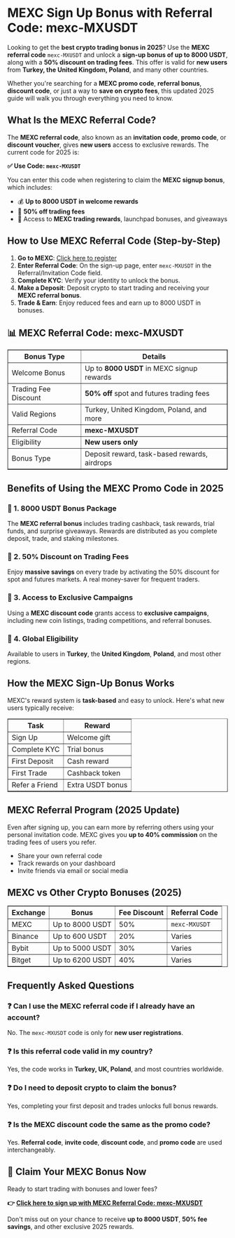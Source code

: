 <h1>MEXC Sign Up Bonus with Referral Code: mexc-MXUSDT</h1>
<p>Looking to get the <strong>best crypto trading bonus in 2025</strong>? Use the <strong>MEXC referral code</strong> <code>mexc-MXUSDT</code> and unlock a <strong>sign-up bonus of up to 8000 USDT</strong>, along with a <strong>50% discount on trading fees</strong>. This offer is valid for <strong>new users</strong> from <strong>Turkey, the United Kingdom, Poland</strong>, and many other countries.</p>
<p>Whether you're searching for a <strong>MEXC promo code</strong>, <strong>referral bonus</strong>, <strong>discount code</strong>, or just a way to <strong>save on crypto fees</strong>, this updated 2025 guide will walk you through everything you need to know.</p>

<h2>What Is the MEXC Referral Code?</h2>
<p>The <strong>MEXC referral code</strong>, also known as an <strong>invitation code</strong>, <strong>promo code</strong>, or <strong>discount voucher</strong>, gives <strong>new users</strong> access to exclusive rewards. The current code for 2025 is:</p>
<p><strong>✅ Use Code: <code>mexc-MXUSDT</code></strong></p>
<p>You can enter this code when registering to claim the <strong>MEXC signup bonus</strong>, which includes:</p>
<ul>
<li>💰 <strong>Up to 8000 USDT in welcome rewards</strong></li>
<li>💸 <strong>50% off trading fees</strong></li>
<li>🎁 Access to <strong>MEXC trading rewards</strong>, launchpad bonuses, and giveaways</li>
</ul>

<h2>How to Use MEXC Referral Code (Step-by-Step)</h2>
<ol>
<li><strong>Go to MEXC</strong>: <a href="https://www.mexc.com/register?inviteCode=mexc-MXUSDT" target="_blank">Click here to register</a></li>
<li><strong>Enter Referral Code</strong>: On the sign-up page, enter <code>mexc-MXUSDT</code> in the Referral/Invitation Code field.</li>
<li><strong>Complete KYC</strong>: Verify your identity to unlock the bonus.</li>
<li><strong>Make a Deposit</strong>: Deposit crypto to start trading and receiving your <strong>MEXC referral bonus</strong>.</li>
<li><strong>Trade & Earn</strong>: Enjoy reduced fees and earn up to 8000 USDT in bonuses.</li>
</ol>

<h2>📊 MEXC Referral Code: mexc-MXUSDT</h2>
<table border="1" cellpadding="8">
<tr><th>Bonus Type</th><th>Details</th></tr>
<tr><td>Welcome Bonus</td><td>Up to <strong>8000 USDT</strong> in MEXC signup rewards</td></tr>
<tr><td>Trading Fee Discount</td><td><strong>50% off</strong> spot and futures trading fees</td></tr>
<tr><td>Valid Regions</td><td>Turkey, United Kingdom, Poland, and more</td></tr>
<tr><td>Referral Code</td><td><strong>mexc-MXUSDT</strong></td></tr>
<tr><td>Eligibility</td><td><strong>New users only</strong></td></tr>
<tr><td>Bonus Type</td><td>Deposit reward, task-based rewards, airdrops</td></tr>
</table>

<h2>Benefits of Using the MEXC Promo Code in 2025</h2>

<h3>🔹 1. 8000 USDT Bonus Package</h3>
<p>The <strong>MEXC referral bonus</strong> includes trading cashback, task rewards, trial funds, and surprise giveaways. Rewards are distributed as you complete deposit, trade, and staking milestones.</p>

<h3>🔹 2. 50% Discount on Trading Fees</h3>
<p>Enjoy <strong>massive savings</strong> on every trade by activating the 50% discount for spot and futures markets. A real money-saver for frequent traders.</p>

<h3>🔹 3. Access to Exclusive Campaigns</h3>
<p>Using a <strong>MEXC discount code</strong> grants access to <strong>exclusive campaigns</strong>, including new coin listings, trading competitions, and referral bonuses.</p>

<h3>🔹 4. Global Eligibility</h3>
<p>Available to users in <strong>Turkey</strong>, the <strong>United Kingdom</strong>, <strong>Poland</strong>, and most other regions.</p>

<h2>How the MEXC Sign-Up Bonus Works</h2>
<p>MEXC's reward system is <strong>task-based</strong> and easy to unlock. Here's what new users typically receive:</p>
<table border="1" cellpadding="8">
<tr><th>Task</th><th>Reward</th></tr>
<tr><td>Sign Up</td><td>Welcome gift</td></tr>
<tr><td>Complete KYC</td><td>Trial bonus</td></tr>
<tr><td>First Deposit</td><td>Cash reward</td></tr>
<tr><td>First Trade</td><td>Cashback token</td></tr>
<tr><td>Refer a Friend</td><td>Extra USDT bonus</td></tr>
</table>

<h2>MEXC Referral Program (2025 Update)</h2>
<p>Even after signing up, you can earn more by referring others using your personal invitation code. MEXC gives you <strong>up to 40% commission</strong> on the trading fees of users you refer.</p>
<ul>
<li>Share your own referral code</li>
<li>Track rewards on your dashboard</li>
<li>Invite friends via email or social media</li>
</ul>

<h2>MEXC vs Other Crypto Bonuses (2025)</h2>
<table border="1" cellpadding="8">
<tr><th>Exchange</th><th>Bonus</th><th>Fee Discount</th><th>Referral Code</th></tr>
<tr><td>MEXC</td><td>Up to 8000 USDT</td><td>50%</td><td><code>mexc-MXUSDT</code></td></tr>
<tr><td>Binance</td><td>Up to 600 USDT</td><td>20%</td><td>Varies</td></tr>
<tr><td>Bybit</td><td>Up to 5000 USDT</td><td>30%</td><td>Varies</td></tr>
<tr><td>Bitget</td><td>Up to 6200 USDT</td><td>40%</td><td>Varies</td></tr>
</table>

<h2>Frequently Asked Questions</h2>

<h3>❓ Can I use the MEXC referral code if I already have an account?</h3>
<p>No. The <code>mexc-MXUSDT</code> code is only for <strong>new user registrations</strong>.</p>

<h3>❓ Is this referral code valid in my country?</h3>
<p>Yes, the code works in <strong>Turkey, UK, Poland</strong>, and most countries worldwide.</p>

<h3>❓ Do I need to deposit crypto to claim the bonus?</h3>
<p>Yes, completing your first deposit and trades unlocks full bonus rewards.</p>

<h3>❓ Is the MEXC discount code the same as the promo code?</h3>
<p>Yes. <strong>Referral code</strong>, <strong>invite code</strong>, <strong>discount code</strong>, and <strong>promo code</strong> are used interchangeably.</p>

<h2>🔗 Claim Your MEXC Bonus Now</h2>
<p>Ready to start trading with bonuses and lower fees?</p>
<p><strong>👉 <a href="https://www.mexc.com/register?inviteCode=mexc-MXUSDT" target="_blank">Click here to sign up with MEXC Referral Code: mexc-MXUSDT</a></strong></p>
<p>Don't miss out on your chance to receive <strong>up to 8000 USDT</strong>, <strong>50% fee savings</strong>, and other exclusive 2025 rewards.</p>

</body>
</html>
